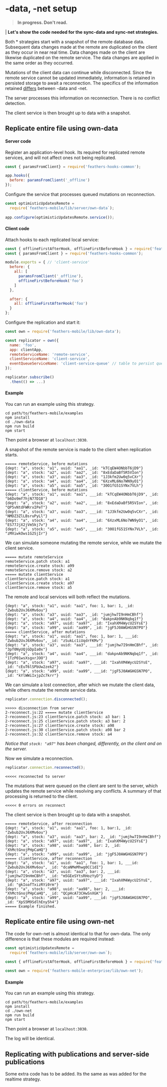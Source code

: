 # -data, -net setup

> **In progress. Don't read.**

| **Let's show the code needed for the sync-data and sync-net strategies.**

Both * strategies start with a snapshot of the remote database data.
Subsequent data changes made at the remote are duplicated on the client as they occur in near real time.
Data changes made on the client are likewise duplicated on the remote service.
The data changes are applied in the same order as they occurred.

Mutations of the client data can continue while disconnected.
Since the remote service cannot be updated immediately,
information is retained in persisted storage to await a reconnection.
The specifics of the information retained
[differs](./data-net.md)
between -data and -net.

The server processes this information on reconnection.
There is no conflict detection.

The client service is then brought up to data with a snapshot.


## Replicate entire file using own-data

#### Server code

Register an application-level hook.
Its required for replicated remote services,
and will not affect ones not being replicated.
```javascript
const { paramsFromClient} = require('feathers-hooks-common');

app.hooks({
  before: paramsFromClient('_offline')
});
```

Configure the service that processes queued mutations on reconnection.
```javascript
const optimisticUpdatesRemote =
  require(`feathers-mobile/lib/server/own-data`);
  
app.configure(optimisticUpdatesRemote.service());
```


#### Client code

Attach hooks to each replicated local service:
```javascript
const { offlineFirstAfterHook, offlineFirstBeforeHook } = require('feathers-mobile');
const { paramsFromClient } = require('feathers-hooks-common');

module.exports = { // 'client-service'
  before: {
    all: [
      paramsFromClient('_offline'),
      offlineFirstBeforeHook('foo')
    ]
  },

  after: {
    all: offlineFirstAfterHook('foo')
  }
};
```

Configure the replication and start it:
```javascript
const own = require('feathers-mobile/lib/own-data');

const replicator = own({
  name: 'foo',
  app: clientApp,
  remoteServiceName: 'remote-service',
  clientServiceName: 'client-service',
  eventQueueServiceName: 'client-service-queue' // table to persist queue
});

replicator.subscribe()
  .then(() => ...)
```

#### Example

You can run an example using this strategy.
```text
cd path/to/feathers-mobile/examples
npm install
cd ./own-data
npm run build
npm start
```
Then point a browser at `localhost:3030`.

A snapshot of the remote service is made to the client when replication starts.
```text
===== remoteService, before mutations
{dept: "a", stock: "a1", uuid: "aa1", _id: "kTCqEW4ONbbT6jD9"}
{dept: "a", stock: "a2", uuid: "aa2", _id: "8xEdaDaBf5R5VIon"}
{dept: "a", stock: "a3", uuid: "aa3", _id: "1J3kfm2Uw0q5vCXr"}
{dept: "a", stock: "a4", uuid: "aa4", _id: "6XzxML6No7WN9yO1"}
{dept: "a", stock: "a5", uuid: "aa5", _id: "30O1fG51SYNx7VLh"}
===== clientService, before mutations
{dept: "a", stock: "a1", uuid: "aa1", ___id: "kTCqEW4ONbbT6jD9", _id: "b6Do9mf7hjN77D18"}
{dept: "a", stock: "a2", uuid: "aa2", ___id: "8xEdaDaBf5R5VIon", _id: "QP5vNtdFWRrxIPeT"}
{dept: "a", stock: "a3", uuid: "aa3", ___id: "1J3kfm2Uw0q5vCXr", _id: "NMDZ3ZlLBsruPyLl"}
{dept: "a", stock: "a4", uuid: "aa4", ___id: "6XzxML6No7WN9yO1", _id: "ES77JjX2jVm5kj7v"}
{dept: "a", stock: "a5", uuid: "aa5", ___id: "30O1fG51SYNx7VLh", _id: "zMXiwkOws1G2SjIr"}
```

We can simulate someone mutating the remote service,
while we mutate the client service.
```text
===== mutate remoteService
remoteService.patch stock: a1
remoteService.create stock: a99
remoteService.remove stock: a2
===== mutate clientService
clientService.patch stock: a1
clientService.create stock: a97
clientService.remove stock: a5
```

The remote and local services will both reflect the mutations.
```text
{dept: "a", stock: "a1", uuid: "aa1", foo: 1, bar: 1, _id: "Zwbub2UvJ6XMv6ou"}
{dept: "a", stock: "a3", uuid: "aa3", _id: "jumjhw7I9nHmCBhf"}
{dept: "a", stock: "a4", uuid: "aa4", _id: "dakpnAb9NKNqbq1f"}
{dept: "a", stock: "a97", uuid: "aa97", _id: "IxahXM4WycU2SYsE"}
{dept: "a", stock: "a99", uuid: "aa99", _id: "jgF5J0AWGHGSN7PO"}
===== clientService, after mutations
{dept: "a", stock: "a1", uuid: "aa1", foo: 1, bar: 1, ___id: "Zwbub2UvJ6XMv6ou", _id: "zSukLc1iUqdrFKMv"}
{dept: "a", stock: "a3", uuid: "aa3", ___id: "jumjhw7I9nHmCBhf", _id: "3pf0NyUQjGDpIa0x"}
{dept: "a", stock: "a4", uuid: "aa4", ___id: "dakpnAb9NKNqbq1f", _id: "1TzP01wsXsgxrJOO"}
{dept: "a", stock: "a97", uuid: "aa97", ___id: "IxahXM4WycU2SYsE", _id: "cEuT6lSPbUw2zek2"}
{dept: "a", stock: "a99", uuid: "aa99", ___id: "jgF5J0AWGHGSN7PO", _id: "kYlWWiIxjpZc7krr"}
```

We can simulate a lost connection, after which we mutate the client data,
while others mutate the remote service data.
```javascript
replicator.connection.disconnected();
```
```text
>>>>> disconnection from server
2-reconnect.js:22 ===== mutate clientService
2-reconnect.js:23 clientService.patch stock: a3 bar: 1
2-reconnect.js:25 clientService.patch stock: a3 bar: 2
2-reconnect.js:27 clientService.create stock: a98
2-reconnect.js:30 clientService.patch stock: a98 bar 2
2-reconnect.js:32 clientService.remove stock: a4
```

*Notice that `stock: "a97"` has been changed, differently, on the client and on the server.*

Now we simulate a reconnection.
```javascript
replicator.connection.reconnected();
```
```text
<<<<< reconnected to server
```

The mutations that were queued on the client are sent to the server,
which updates the remote service while resolving any conflicts.
A summary of that processing is returned to the client.
```text
<<<<< 0 errors on reconnect
```

The client service is then brought up to data with a snapshot.
```text
===== remoteService, after reconnection
{dept: "a", stock: "a1", uuid: "aa1", foo: 1, bar:1, _id: "Zwbub2UvJ6XMv6ou"}
{dept: "a", stock: "a3", uuid: "aa3", bar: 2, _id: "jumjhw7I9nHmCBhf"}
{dept: "a", stock: "a97", uuid: "aa97", _id: "IxahXM4WycU2SYsE"}
{dept: "a", stock: "a98", uuid: "aa98", bar: 2, _id: "XhMctGnojPHpCaHQ"}
{dept: "a", stock: "a99", uuid: "aa99", _id: "jgF5J0AWGHGSN7PO"}
===== clientService, after reconnection
{dept: "a", stock: "a1", uuid: "aa1", foo: 1, bar: 1, ___id: "Zwbub2UvJ6XMv6ou", _id: "dcaNMeMhwg0CC1dI"}
{dept: "a", stock: "a3", uuid: "aa3", bar: 2, ___id: "jumjhw7I9nHmCBhf", _id: "m5GEeSYtsRHozYyD"}
{dept: "a", stock: "a97", uuid: "aa97", ___id: "IxahXM4WycU2SYsE", _id: "gkIoafTxizRYi0rm"}
{dept: "a", stock: "a98", uuid: "aa98", bar: 2, ___id: "XhMctGnojPHpCaHQ", _id: "QCpHcA73CHwSnXGK"}
{dept: "a", stock: "a99", uuid: "aa99", ___id: "jgF5J0AWGHGSN7PO", _id: "XpS5M9SdlhEny5h4"}
===== Example finished.
```

## Replicate entire file using own-net

The code for own-net is almost identical to that for own-data.
The only difference is that these modules are required instead:
```javascript
const optimisticUpdatesRemote =
  require(`feathers-mobile/lib/server/own-own`);
  
const { offlineFirstAfterHook, offlineFirstBeforeHook } = require('feathers-mobile');

const own = require('feathers-mobile-enterprise/lib/own-net');
```


#### Example

You can run an example using this strategy.
```text
cd path/to/feathers-mobile/examples
npm install
cd ./own-net
npm run build
npm start
```
Then point a browser at `localhost:3030`.

The log will be identical.


## Replicating with publications and server-side publications

Some extra code has to be added.
Its the same as was added for the realtime strategy.

